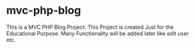 # mvc-php-blog
This is a MVC PHP Blog Project. This Project is created Just for the Educational Purpose. Many Functionality will be added later like edit user etc.
